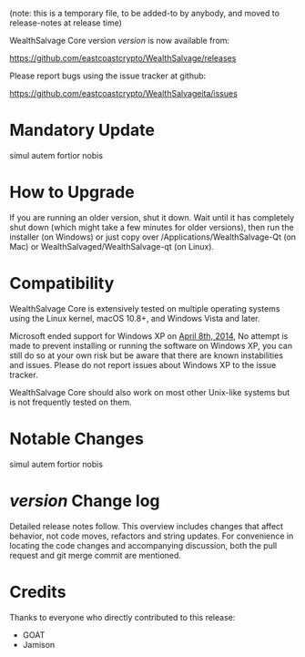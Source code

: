 (note: this is a temporary file, to be added-to by anybody, and moved to release-notes at release time)

WealthSalvage Core version *version* is now available from:

  <https://github.com/eastcoastcrypto/WealthSalvage/releases>

Please report bugs using the issue tracker at github:

  <https://github.com/eastcoastcrypto/WealthSalvageita/issues>

Mandatory Update
==============

simul autem fortior nobis

How to Upgrade
==============

If you are running an older version, shut it down. Wait until it has completely shut down (which might take a few minutes for older versions), then run the installer (on Windows) or just copy over /Applications/WealthSalvage-Qt (on Mac) or WealthSalvaged/WealthSalvage-qt (on Linux).

Compatibility
==============

WealthSalvage Core is extensively tested on multiple operating systems using
the Linux kernel, macOS 10.8+, and Windows Vista and later.

Microsoft ended support for Windows XP on [April 8th, 2014](https://www.microsoft.com/en-us/WindowsForBusiness/end-of-xp-support),
No attempt is made to prevent installing or running the software on Windows XP, you
can still do so at your own risk but be aware that there are known instabilities and issues.
Please do not report issues about Windows XP to the issue tracker.

WealthSalvage Core should also work on most other Unix-like systems but is not
frequently tested on them.

Notable Changes
===============

simul autem fortior nobis

*version* Change log
=================

Detailed release notes follow. This overview includes changes that affect
behavior, not code moves, refactors and string updates. For convenience in locating
the code changes and accompanying discussion, both the pull request and
git merge commit are mentioned.


Credits
=======

Thanks to everyone who directly contributed to this release:
- GOAT
- Jamison


